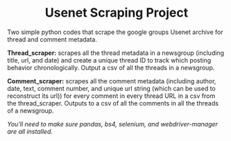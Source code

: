 <h1 style="text-align: center;"><strong>Usenet Scraping Project</strong></h1>

Two simple python codes that scrape the google groups Usenet archive for thread and comment metadata.

**Thread_scraper:** scrapes all the thread metadata in a newsgroup (including title, url, and date) and create a unique thread ID to track which posting behavior chronologically. Output a csv of all the threads in a newsgroup.

**Comment_scraper:** scrapes all the comment metadata (including author, date, text, comment number, and unique url string (which can be used to reconstruct its url)) for every comment in every thread URL in a csv from the thread_scraper. Outputs to a csv of all the comments in all the threads of a newsgroup. 

*You'll need to make sure pandas, bs4, selenium, and webdriver-manager are all installed.*
